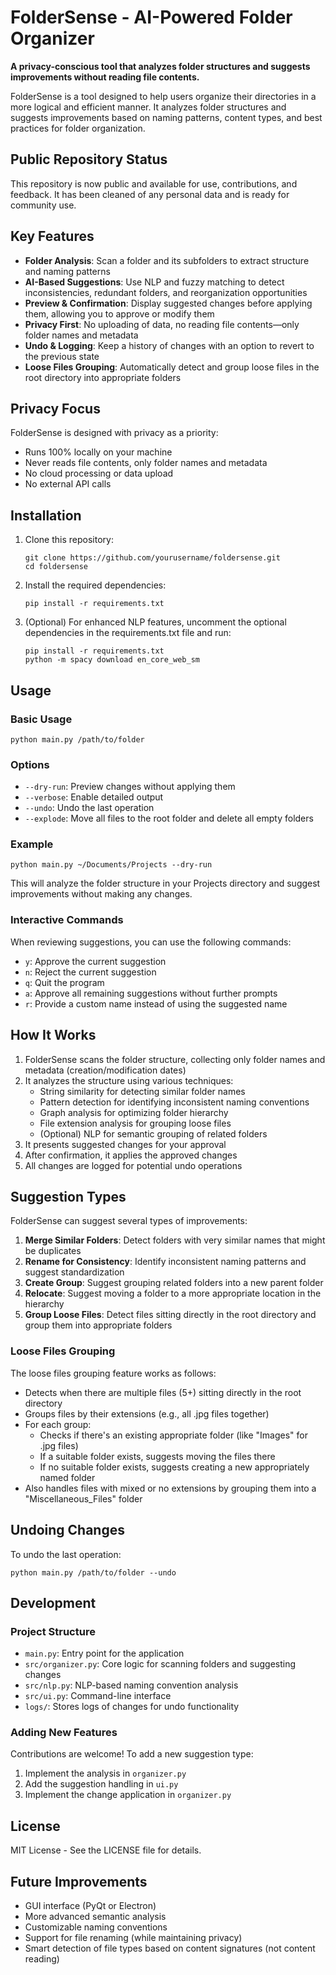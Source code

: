 # FolderSense - AI-Powered Folder Organizer

**A privacy-conscious tool that analyzes folder structures and suggests improvements without reading file contents.**

FolderSense is a tool designed to help users organize their directories in a more logical and efficient manner. It analyzes folder structures and suggests improvements based on naming patterns, content types, and best practices for folder organization.

## Public Repository Status

This repository is now public and available for use, contributions, and feedback. It has been cleaned of any personal data and is ready for community use.

## Key Features

- **Folder Analysis**: Scan a folder and its subfolders to extract structure and naming patterns
- **AI-Based Suggestions**: Use NLP and fuzzy matching to detect inconsistencies, redundant folders, and reorganization opportunities
- **Preview & Confirmation**: Display suggested changes before applying them, allowing you to approve or modify them
- **Privacy First**: No uploading of data, no reading file contents—only folder names and metadata
- **Undo & Logging**: Keep a history of changes with an option to revert to the previous state
- **Loose Files Grouping**: Automatically detect and group loose files in the root directory into appropriate folders

## Privacy Focus

FolderSense is designed with privacy as a priority:
- Runs 100% locally on your machine
- Never reads file contents, only folder names and metadata
- No cloud processing or data upload
- No external API calls

## Installation

1. Clone this repository:
   ```
   git clone https://github.com/yourusername/foldersense.git
   cd foldersense
   ```

2. Install the required dependencies:
   ```
   pip install -r requirements.txt
   ```

3. (Optional) For enhanced NLP features, uncomment the optional dependencies in the requirements.txt file and run:
   ```
   pip install -r requirements.txt
   python -m spacy download en_core_web_sm
   ```

## Usage

### Basic Usage

```
python main.py /path/to/folder
```

### Options

- `--dry-run`: Preview changes without applying them
- `--verbose`: Enable detailed output
- `--undo`: Undo the last operation
- `--explode`: Move all files to the root folder and delete all empty folders

### Example

```
python main.py ~/Documents/Projects --dry-run
```

This will analyze the folder structure in your Projects directory and suggest improvements without making any changes.

### Interactive Commands

When reviewing suggestions, you can use the following commands:
- `y`: Approve the current suggestion
- `n`: Reject the current suggestion
- `q`: Quit the program
- `a`: Approve all remaining suggestions without further prompts
- `r`: Provide a custom name instead of using the suggested name

## How It Works

1. FolderSense scans the folder structure, collecting only folder names and metadata (creation/modification dates)
2. It analyzes the structure using various techniques:
   - String similarity for detecting similar folder names
   - Pattern detection for identifying inconsistent naming conventions
   - Graph analysis for optimizing folder hierarchy
   - File extension analysis for grouping loose files
   - (Optional) NLP for semantic grouping of related folders
3. It presents suggested changes for your approval
4. After confirmation, it applies the approved changes
5. All changes are logged for potential undo operations

## Suggestion Types

FolderSense can suggest several types of improvements:

1. **Merge Similar Folders**: Detect folders with very similar names that might be duplicates
2. **Rename for Consistency**: Identify inconsistent naming patterns and suggest standardization
3. **Create Group**: Suggest grouping related folders into a new parent folder
4. **Relocate**: Suggest moving a folder to a more appropriate location in the hierarchy
5. **Group Loose Files**: Detect files sitting directly in the root directory and group them into appropriate folders

### Loose Files Grouping

The loose files grouping feature works as follows:

- Detects when there are multiple files (5+) sitting directly in the root directory
- Groups files by their extensions (e.g., all .jpg files together)
- For each group:
  - Checks if there's an existing appropriate folder (like "Images" for .jpg files)
  - If a suitable folder exists, suggests moving the files there
  - If no suitable folder exists, suggests creating a new appropriately named folder
- Also handles files with mixed or no extensions by grouping them into a "Miscellaneous_Files" folder

## Undoing Changes

To undo the last operation:

```
python main.py /path/to/folder --undo
```

## Development

### Project Structure

- `main.py`: Entry point for the application
- `src/organizer.py`: Core logic for scanning folders and suggesting changes
- `src/nlp.py`: NLP-based naming convention analysis
- `src/ui.py`: Command-line interface
- `logs/`: Stores logs of changes for undo functionality

### Adding New Features

Contributions are welcome! To add a new suggestion type:

1. Implement the analysis in `organizer.py`
2. Add the suggestion handling in `ui.py`
3. Implement the change application in `organizer.py`

## License

MIT License - See the LICENSE file for details.

## Future Improvements

- GUI interface (PyQt or Electron)
- More advanced semantic analysis
- Customizable naming conventions
- Support for file renaming (while maintaining privacy)
- Smart detection of file types based on content signatures (not content reading) 